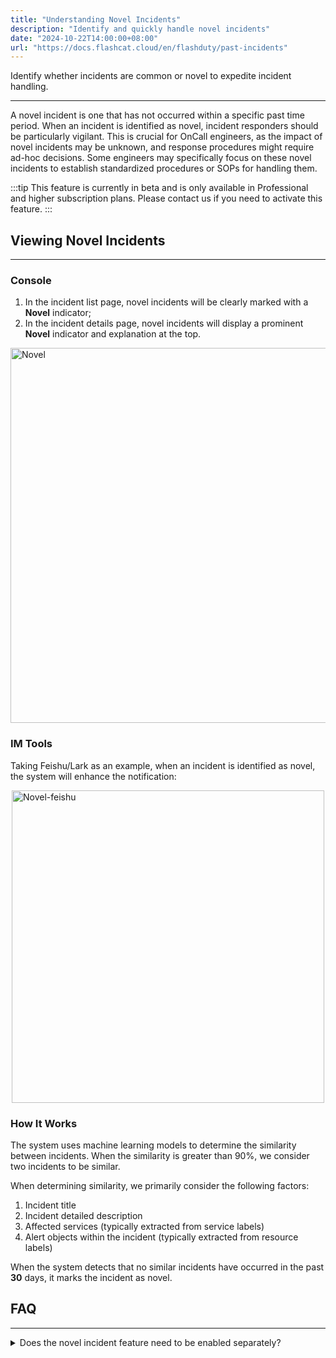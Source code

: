 ```yaml
---
title: "Understanding Novel Incidents"
description: "Identify and quickly handle novel incidents"
date: "2024-10-22T14:00:00+08:00"
url: "https://docs.flashcat.cloud/en/flashduty/past-incidents"
---
```


Identify whether incidents are common or novel to expedite incident handling.

---

A novel incident is one that has not occurred within a specific past time period. When an incident is identified as novel, incident responders should be particularly vigilant. This is crucial for OnCall engineers, as the impact of novel incidents may be unknown, and response procedures might require ad-hoc decisions. Some engineers may specifically focus on these novel incidents to establish standardized procedures or SOPs for handling them.

:::tip
This feature is currently in beta and is only available in Professional and higher subscription plans. Please contact us if you need to activate this feature.
:::


## Viewing Novel Incidents
---

### Console

1. In the incident list page, novel incidents will be clearly marked with a **Novel** indicator;
2. In the incident details page, novel incidents will display a prominent **Novel** indicator and explanation at the top.

<img src="https://download.flashcat.cloud/flashduty/kb/outlier-incident.png" alt="Novel" style="display: block; margin: 0 auto;" width="600"/>

### IM Tools

Taking Feishu/Lark as an example, when an incident is identified as novel, the system will enhance the notification:

<img src="https://download.flashcat.cloud/flashduty/kb/outlier-incident-feishu.png" alt="Novel-feishu" style="display: block; margin: 0 auto;" width="500"/>

### How It Works

The system uses machine learning models to determine the similarity between incidents. When the similarity is greater than 90%, we consider two incidents to be similar.

When determining similarity, we primarily consider the following factors:

1. Incident title
2. Incident detailed description
3. Affected services (typically extracted from service labels)
4. Alert objects within the incident (typically extracted from resource labels)

When the system detects that no similar incidents have occurred in the past **30** days, it marks the incident as novel.


## FAQ
---

<details>
  <summary>Does the novel incident feature need to be enabled separately?</summary>
  No setup or activation is required. Novel incident identification is automatically enabled for all Professional and higher subscription plans.
</details>

